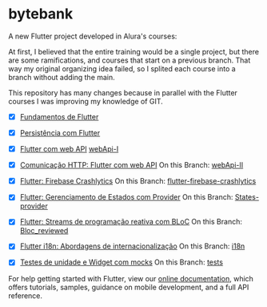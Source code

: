 # bytebank

A new Flutter project developed in Alura's courses:

At first, I believed that the entire training would be a single project, but there are some
ramifications, and courses that start on a previous branch. That way my original organizing idea
failed, so I splited each course into a branch without adding the main.

This repository has many changes because in parallel with the Flutter courses I was improving
my knowledge of GIT.

- [X] [Fundamentos de Flutter](https://cursos.alura.com.br/course/flutter-fundamentos)
- [x] [Persistência com Flutter](https://cursos.alura.com.br/course/flutter-persistencia-interna)
- [x] [Flutter com web API](https://cursos.alura.com.br/course/flutter-web-api) [webApi-I](https://github.com/willsantos/AluraFlutter/tree/course/webApi-I)
- [x] [Comunicação HTTP: Flutter com web API](https://cursos.alura.com.br/course/flutter-comunicacao-http) On this Branch: [webApi-II](https://github.com/willsantos/AluraFlutter/tree/course/webApi-II)
- [x] [Flutter: Firebase Crashlytics](https://cursos.alura.com.br/course/flutter-firebase-crashlytics-relatorios-tempo-real) On this Branch: [flutter-firebase-crashlytics](https://github.com/willsantos/AluraFlutter/tree/course/flutter-firebase-crashlytics)
- [x] [Flutter: Gerenciamento de Estados com Provider](https://cursos.alura.com.br/course/flutter-gerenciamento-estados-provider) On this Branch: [States-provider](https://github.com/willsantos/AluraFlutter/tree/course/states-provider)
- [x] [Flutter: Streams de programação reativa com BLoC](https://cursos.alura.com.br/course/flutter-bloc) On this Branch: [Bloc_reviewed](https://github.com/willsantos/AluraFlutter/tree/course/Bloc_reviewed)
- [x] [Flutter i18n: Abordagens de internacionalização](https://cursos.alura.com.br/course/flutter-i18n-internacionalizacao) On this Branch: [i18n](https://github.com/willsantos/AluraFlutter/tree/course/i18n)
- [x] [Testes de unidade e Widget com mocks](https://cursos.alura.com.br/course/testes-widgets-flutter) On this Branch: [tests](https://github.com/willsantos/AluraFlutter/tree/course/tests)
 


For help getting started with Flutter, view our
[online documentation](https://flutter.dev/docs), which offers tutorials,
samples, guidance on mobile development, and a full API reference.
